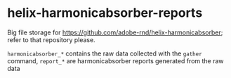 # helix-harmonicabsorber-reports

Big file storage for https://github.com/adobe-rnd/helix-harmonicabsorber;
refer to that repository please.

`harmonicabsorber_*` contains the raw data collected with the `gather` command,
`report_*` are harmonicabsorber reports generated from the raw data
